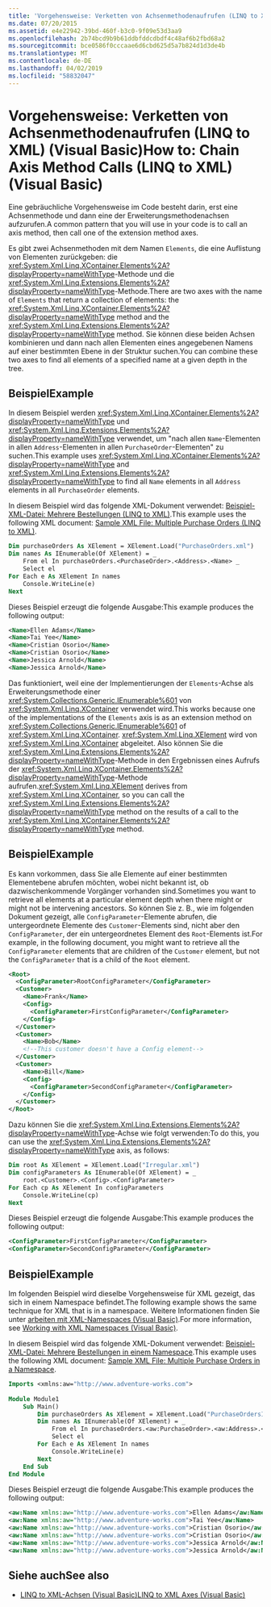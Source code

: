 ```yaml
---
title: 'Vorgehensweise: Verketten von Achsenmethodenaufrufen (LINQ to XML) (Visual Basic)'
ms.date: 07/20/2015
ms.assetid: e4e22942-39bd-460f-b3c0-9f09e53d3aa9
ms.openlocfilehash: 2b74bcd9b9b61ddbfddcdbdf4c48af6b2fbd68a2
ms.sourcegitcommit: bce0586f0cccaae6d6cbd625d5a7b824d1d3de4b
ms.translationtype: MT
ms.contentlocale: de-DE
ms.lasthandoff: 04/02/2019
ms.locfileid: "58832047"
---
```

# <a name="how-to-chain-axis-method-calls-linq-to-xml-visual-basic"></a><span data-ttu-id="55648-102">Vorgehensweise: Verketten von Achsenmethodenaufrufen (LINQ to XML) (Visual Basic)</span><span class="sxs-lookup"><span data-stu-id="55648-102">How to: Chain Axis Method Calls (LINQ to XML) (Visual Basic)</span></span>
<span data-ttu-id="55648-103">Eine gebräuchliche Vorgehensweise im Code besteht darin, erst eine Achsenmethode und dann eine der Erweiterungsmethodenachsen aufzurufen.</span><span class="sxs-lookup"><span data-stu-id="55648-103">A common pattern that you will use in your code is to call an axis method, then call one of the extension method axes.</span></span>  
  
 <span data-ttu-id="55648-104">Es gibt zwei Achsenmethoden mit dem Namen `Elements`, die eine Auflistung von Elementen zurückgeben: die <xref:System.Xml.Linq.XContainer.Elements%2A?displayProperty=nameWithType>-Methode und die <xref:System.Xml.Linq.Extensions.Elements%2A?displayProperty=nameWithType>-Methode.</span><span class="sxs-lookup"><span data-stu-id="55648-104">There are two axes with the name of `Elements` that return a collection of elements: the <xref:System.Xml.Linq.XContainer.Elements%2A?displayProperty=nameWithType> method and the <xref:System.Xml.Linq.Extensions.Elements%2A?displayProperty=nameWithType> method.</span></span> <span data-ttu-id="55648-105">Sie können diese beiden Achsen kombinieren und dann nach allen Elementen eines angegebenen Namens auf einer bestimmten Ebene in der Struktur suchen.</span><span class="sxs-lookup"><span data-stu-id="55648-105">You can combine these two axes to find all elements of a specified name at a given depth in the tree.</span></span>  
  
## <a name="example"></a><span data-ttu-id="55648-106">Beispiel</span><span class="sxs-lookup"><span data-stu-id="55648-106">Example</span></span>  
 <span data-ttu-id="55648-107">In diesem Beispiel werden <xref:System.Xml.Linq.XContainer.Elements%2A?displayProperty=nameWithType> und <xref:System.Xml.Linq.Extensions.Elements%2A?displayProperty=nameWithType> verwendet, um "nach allen `Name`-Elementen in allen `Address`-Elementen in allen `PurchaseOrder`-Elementen" zu suchen.</span><span class="sxs-lookup"><span data-stu-id="55648-107">This example uses <xref:System.Xml.Linq.XContainer.Elements%2A?displayProperty=nameWithType> and <xref:System.Xml.Linq.Extensions.Elements%2A?displayProperty=nameWithType> to find all `Name` elements in all `Address` elements in all `PurchaseOrder` elements.</span></span>  
  
 <span data-ttu-id="55648-108">In diesem Beispiel wird das folgende XML-Dokument verwendet: [Beispiel-XML-Datei: Mehrere Bestellungen (LINQ to XML)](../../../../visual-basic/programming-guide/concepts/linq/sample-xml-file-multiple-purchase-orders-linq-to-xml.md).</span><span class="sxs-lookup"><span data-stu-id="55648-108">This example uses the following XML document: [Sample XML File: Multiple Purchase Orders (LINQ to XML)](../../../../visual-basic/programming-guide/concepts/linq/sample-xml-file-multiple-purchase-orders-linq-to-xml.md).</span></span>  
  
```vb  
Dim purchaseOrders As XElement = XElement.Load("PurchaseOrders.xml")  
Dim names As IEnumerable(Of XElement) = _  
    From el In purchaseOrders.<PurchaseOrder>.<Address>.<Name> _  
    Select el  
For Each e As XElement In names  
    Console.WriteLine(e)  
Next  
```  
  
 <span data-ttu-id="55648-109">Dieses Beispiel erzeugt die folgende Ausgabe:</span><span class="sxs-lookup"><span data-stu-id="55648-109">This example produces the following output:</span></span>  
  
```xml  
<Name>Ellen Adams</Name>  
<Name>Tai Yee</Name>  
<Name>Cristian Osorio</Name>  
<Name>Cristian Osorio</Name>  
<Name>Jessica Arnold</Name>  
<Name>Jessica Arnold</Name>  
```  
  
 <span data-ttu-id="55648-110">Das funktioniert, weil eine der Implementierungen der `Elements`-Achse als Erweiterungsmethode einer <xref:System.Collections.Generic.IEnumerable%601> von <xref:System.Xml.Linq.XContainer> verwendet wird.</span><span class="sxs-lookup"><span data-stu-id="55648-110">This works because one of the implementations of the `Elements` axis is as an extension method on <xref:System.Collections.Generic.IEnumerable%601> of <xref:System.Xml.Linq.XContainer>.</span></span> <span data-ttu-id="55648-111"><xref:System.Xml.Linq.XElement> wird von <xref:System.Xml.Linq.XContainer> abgeleitet. Also können Sie die <xref:System.Xml.Linq.Extensions.Elements%2A?displayProperty=nameWithType>-Methode in den Ergebnissen eines Aufrufs der <xref:System.Xml.Linq.XContainer.Elements%2A?displayProperty=nameWithType>-Methode aufrufen.</span><span class="sxs-lookup"><span data-stu-id="55648-111"><xref:System.Xml.Linq.XElement> derives from <xref:System.Xml.Linq.XContainer>, so you can call the <xref:System.Xml.Linq.Extensions.Elements%2A?displayProperty=nameWithType> method on the results of a call to the <xref:System.Xml.Linq.XContainer.Elements%2A?displayProperty=nameWithType> method.</span></span>  
  
## <a name="example"></a><span data-ttu-id="55648-112">Beispiel</span><span class="sxs-lookup"><span data-stu-id="55648-112">Example</span></span>  
 <span data-ttu-id="55648-113">Es kann vorkommen, dass Sie alle Elemente auf einer bestimmten Elementebene abrufen möchten, wobei nicht bekannt ist, ob dazwischenkommende Vorgänger vorhanden sind.</span><span class="sxs-lookup"><span data-stu-id="55648-113">Sometimes you want to retrieve all elements at a particular element depth when there might or might not be intervening ancestors.</span></span> <span data-ttu-id="55648-114">So können Sie z. B., wie im folgenden Dokument gezeigt, alle `ConfigParameter`-Elemente abrufen, die untergeordnete Elemente des `Customer`-Elements sind, nicht aber den `ConfigParameter`, der ein untergeordnetes Element des `Root`-Elements ist.</span><span class="sxs-lookup"><span data-stu-id="55648-114">For example, in the following document, you might want to retrieve all the `ConfigParameter` elements that are children of the `Customer` element, but not the `ConfigParameter` that is a child of the `Root` element.</span></span>  
  
```xml  
<Root>  
  <ConfigParameter>RootConfigParameter</ConfigParameter>  
  <Customer>  
    <Name>Frank</Name>  
    <Config>  
      <ConfigParameter>FirstConfigParameter</ConfigParameter>  
    </Config>  
  </Customer>  
  <Customer>  
    <Name>Bob</Name>  
    <!--This customer doesn't have a Config element-->  
  </Customer>  
  <Customer>  
    <Name>Bill</Name>  
    <Config>  
      <ConfigParameter>SecondConfigParameter</ConfigParameter>  
    </Config>  
  </Customer>  
</Root>  
```  
  
 <span data-ttu-id="55648-115">Dazu können Sie die <xref:System.Xml.Linq.Extensions.Elements%2A?displayProperty=nameWithType>-Achse wie folgt verwenden:</span><span class="sxs-lookup"><span data-stu-id="55648-115">To do this, you can use the <xref:System.Xml.Linq.Extensions.Elements%2A?displayProperty=nameWithType> axis, as follows:</span></span>  
  
```vb  
Dim root As XElement = XElement.Load("Irregular.xml")  
Dim configParameters As IEnumerable(Of XElement) = _  
    root.<Customer>.<Config>.<ConfigParameter>  
For Each cp As XElement In configParameters  
    Console.WriteLine(cp)  
Next  
```  
  
 <span data-ttu-id="55648-116">Dieses Beispiel erzeugt die folgende Ausgabe:</span><span class="sxs-lookup"><span data-stu-id="55648-116">This example produces the following output:</span></span>  
  
```xml  
<ConfigParameter>FirstConfigParameter</ConfigParameter>  
<ConfigParameter>SecondConfigParameter</ConfigParameter>  
```  
  
## <a name="example"></a><span data-ttu-id="55648-117">Beispiel</span><span class="sxs-lookup"><span data-stu-id="55648-117">Example</span></span>  
 <span data-ttu-id="55648-118">Im folgenden Beispiel wird dieselbe Vorgehensweise für XML gezeigt, das sich in einem Namespace befindet.</span><span class="sxs-lookup"><span data-stu-id="55648-118">The following example shows the same technique for XML that is in a namespace.</span></span> <span data-ttu-id="55648-119">Weitere Informationen finden Sie unter [arbeiten mit XML-Namespaces (Visual Basic)](../../../../visual-basic/programming-guide/concepts/linq/working-with-xml-namespaces.md).</span><span class="sxs-lookup"><span data-stu-id="55648-119">For more information, see [Working with XML Namespaces (Visual Basic)](../../../../visual-basic/programming-guide/concepts/linq/working-with-xml-namespaces.md).</span></span>  
  
 <span data-ttu-id="55648-120">In diesem Beispiel wird das folgende XML-Dokument verwendet: [Beispiel-XML-Datei: Mehrere Bestellungen in einem Namespace](../../../../visual-basic/programming-guide/concepts/linq/sample-xml-file-multiple-purchase-orders-in-a-namespace.md).</span><span class="sxs-lookup"><span data-stu-id="55648-120">This example uses the following XML document: [Sample XML File: Multiple Purchase Orders in a Namespace](../../../../visual-basic/programming-guide/concepts/linq/sample-xml-file-multiple-purchase-orders-in-a-namespace.md).</span></span>  
  
```vb  
Imports <xmlns:aw="http://www.adventure-works.com">  
  
Module Module1  
    Sub Main()  
        Dim purchaseOrders As XElement = XElement.Load("PurchaseOrdersInNamespace.xml")  
        Dim names As IEnumerable(Of XElement) = _  
            From el In purchaseOrders.<aw:PurchaseOrder>.<aw:Address>.<aw:Name> _  
            Select el  
        For Each e As XElement In names  
            Console.WriteLine(e)  
        Next  
    End Sub  
End Module  
```  
  
 <span data-ttu-id="55648-121">Dieses Beispiel erzeugt die folgende Ausgabe:</span><span class="sxs-lookup"><span data-stu-id="55648-121">This example produces the following output:</span></span>  
  
```xml  
<aw:Name xmlns:aw="http://www.adventure-works.com">Ellen Adams</aw:Name>  
<aw:Name xmlns:aw="http://www.adventure-works.com">Tai Yee</aw:Name>  
<aw:Name xmlns:aw="http://www.adventure-works.com">Cristian Osorio</aw:Name>  
<aw:Name xmlns:aw="http://www.adventure-works.com">Cristian Osorio</aw:Name>  
<aw:Name xmlns:aw="http://www.adventure-works.com">Jessica Arnold</aw:Name>  
<aw:Name xmlns:aw="http://www.adventure-works.com">Jessica Arnold</aw:Name>  
```  
  
## <a name="see-also"></a><span data-ttu-id="55648-122">Siehe auch</span><span class="sxs-lookup"><span data-stu-id="55648-122">See also</span></span>

- [<span data-ttu-id="55648-123">LINQ to XML-Achsen (Visual Basic)</span><span class="sxs-lookup"><span data-stu-id="55648-123">LINQ to XML Axes (Visual Basic)</span></span>](../../../../visual-basic/programming-guide/concepts/linq/linq-to-xml-axes.md)
